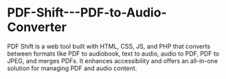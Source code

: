 # PDF-Shift---PDF-to-Audio-Converter
PDF Shift is a web tool built with HTML, CSS, JS, and PHP that converts between formats like PDF to audiobook, text to audio, audio to PDF, PDF to JPEG, and merges PDFs. It enhances accessibility and offers an all-in-one solution for managing PDF and audio content.
